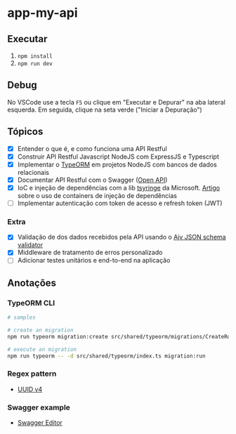 # app-my-api

## Executar

1. `npm install`
2. `npm run dev`

## Debug

No VSCode use a tecla `F5` ou clique em "Executar e Depurar" na aba lateral esquerda. Em seguida, clique na seta verde ("Iniciar a Depuração")

## Tópicos

- [x] Entender o que é, e como funciona uma API Restful
- [x] Construir API Restful Javascript NodeJS com ExpressJS e Typescript
- [x] Implementar o [TypeORM](https://typeorm.io/) em projetos NodeJS com bancos de dados relacionais
- [x] Documentar API Restful com o Swagger ([Open API](https://github.com/OAI/OpenAPI-Specification/blob/main/versions/3.0.3.md))
- [x] IoC e injeção de dependências com a lib [tsyringe](https://github.com/Microsoft/tsyringe#readme) da Microsoft. [Artigo](https://dev.to/logrocket/top-5-typescript-dependency-injection-containers-53e2) sobre o uso de containers de injeção de dependências
- [ ] Implementar autenticação com token de acesso e refresh token (JWT)

### Extra

- [x] Validação de dos dados recebidos pela API usando o [Ajv JSON schema validator](https://ajv.js.org/)
- [x] Middleware de tratamento de erros personalizado
- [ ] Adicionar testes unitários e end-to-end na aplicação

## Anotações

### TypeORM CLI

~~~bash
# samples

# create an migration
npm run typeorm migration:create src/shared/typeorm/migrations/CreateRolesTable

# execute an migration
npm run typeorm -- -d src/shared/typeorm/index.ts migration:run
~~~

### Regex pattern

- [UUID v4](https://ihateregex.io/expr/uuid/)

### Swagger example

- [Swagger Editor](https://editor.swagger.io)
